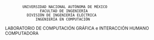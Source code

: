             UNIVERSIDAD NACIONAL AUTÓNOMA DE MÉXICO
                    FACULTAD DE INGENIERÍA
              DIVISIÓN DE INGENIERÍA ELÉCTRICA
                  INGENIERÍA EN COMPUTACIÓN
LABORATORIO DE COMPUTACIÓN GRÁFICA e INTERACCIÓN HUMANO COMPUTADORA
